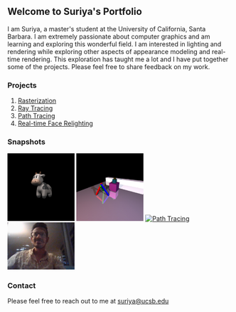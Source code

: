 ## Welcome to Suriya's Portfolio

I am Suriya, a master's student at the University of California, Santa Barbara. I am extremely passionate about computer graphics and am learning and exploring this wonderful field. I am interested in lighting and rendering while exploring other aspects of appearance modeling and real-time rendering. This exploration has taught me a lot and I have put together some of the projects. Please feel free to share feedback on my work.

### Projects

1. [Rasterization](pages/raster.md)
2. [Ray Tracing](pages/raytracer.md)
3. [Path Tracing](pages/pathtracer.md)
4. [Real-time Face Relighting](pages/realtime_relighting.md)

### Snapshots

<div class="row">
    <a href="https://codesavory.github.io/pages/raster.html"><img src="/images/rasterization/textured_cow.png" alt="Rasterization" style="width:30%"></a>
    <a href="https://codesavory.github.io/pages/raytracer.html"><img src="/images/raytracing/scene3_old.jpg" alt="Ray Tracing" style="width:30%"></a>
    <a href="https://codesavory.github.io/pages/pathtracer.html"><img src="/images/pathtracing/ray_iterative.jpg" alt="Path Tracing" style="width:30%"></a>
    <a href="https://codesavory.github.io/pages/realtime_relighting.html"><img src="/images/realtime_relighting/Facemesh Relighting 14-03-2021 10_59_54 PM_cropped.png" alt="Realtime Face Relighting" style="width:30%"></a>
</div> 

### Contact

Please feel free to reach out to me at [suriya@ucsb.edu](mailto:suriya@ucsb.edu)
